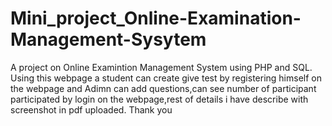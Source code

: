 # Mini_project_Online-Examination-Management-Sysytem
A project on Online Examintion Management System using PHP and SQL.
Using this webpage a student can create give  test by registering himself on the webpage and Adimn can add questions,can see number of participant participated by login on the webpage,rest of details i have describe with screenshot in pdf uploaded.
                                                                              Thank you
